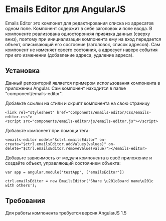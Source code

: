 Emails Editor для AngularJS
================================

Emails Editor это компонет для редактирования списка из адресатов одном поле. Компонент содержит в себе заголовок и поле ввода. В компоненте реализована односторонняя привязка данных (сверху вниз), поэтому при инициализации компонента ему на вход передается объект, описывающий его состояние (заголовок, список адресов). Сам компонент не изменяет своего состояния, а адресует наверх события при его изменении (добавление адреса, удаление адреса).

Установка
------------------------
Данный репозиторий является примером использования компонента в приложении Angular. Сам компонент находится в папке "component/emails-editor".

Добавьте ссылки на стили и скрипт компонента на свою страницу
    
    <link rel="stylesheet" href="components/emails-editor/css/emails-editor.css">
    <script src="components/emails-editor/js/emails-editor.js"></script>
    
Добавьте компонент при помощи тега:

    <emails-editor model="$ctrl.emailsEditor" on-create="$ctrl.emailsEditor.addValues(values)" on-delete="$ctrl.emailsEditor.removeValue(value)"></emails-editor>
    
Добавьте зависимость от модуля компонента в своё приложение и создайте объект, управляющий состоянием объекта:

    var app = angular.module('testApp', ['emailsEditor'])
    
    ctrl.emailsEditor = new EmailsEditor('Share \u201cBoard name\u201c with others');
    
Требования
-----------------------
Для работы компонента требуется версия AngularJS 1.5
